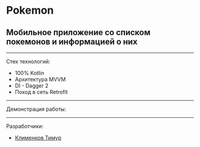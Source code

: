 # Pokemon
## Мобильное приложение со списком покемонов и информацией о них
____
Стек технологий:
- 100% Kotlin
- Архитектура MVVM
- DI - Dagger 2
- Поход в сеть Retrofit
____
Демонстрация работы:


____

Разработчики:

- [Клименков Тимур](https://github.com/Klimptoon)
